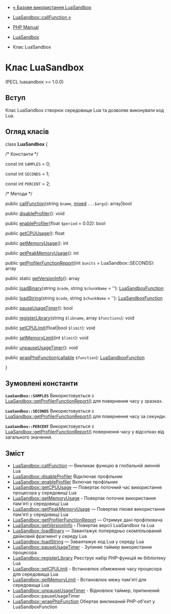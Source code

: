 - [« Базове використання LuaSandbox](luasandbox.examples-basic.md)
- [LuaSandbox::callFunction »](luasandbox.callfunction.md)

- [PHP Manual](index.md)
- [LuaSandbox](book.luasandbox.md)
- Клас LuaSandbox

# Клас LuaSandbox

(PECL luasandbox \>= 1.0.0)

## Вступ

Клас LuaSandbox створює середовище Lua та дозволяє виконувати код Lua.

## Огляд класів

class **LuaSandbox** {

/\* Константи \*/

const int `SAMPLES` = 0;

const int `SECONDS` = 1;

const int `PERCENT` = 2;

/\* Методи \*/

public [callFunction](luasandbox.callfunction.md)(string `$name`,
[mixed](language.types.declarations.md#language.types.declarations.mixed)
`...$args`): array\|bool

public [disableProfiler](luasandbox.disableprofiler.md)(): void

public [enableProfiler](luasandbox.enableprofiler.md)(float `$period`
= 0.02): bool

public [getCPUUsage](luasandbox.getcpuusage.md)(): float

public [getMemoryUsage](luasandbox.getmemoryusage.md)(): int

public [getPeakMemoryUsage](luasandbox.getpeakmemoryusage.md)(): int

public
[getProfilerFunctionReport](luasandbox.getprofilerfunctionreport.md)(int
`$units` = LuaSandbox::SECONDS): array

public static [getVersionInfo](luasandbox.getversioninfo.md)(): array

public [loadBinary](luasandbox.loadbinary.md)(string `$code`, string
`$chunkName` = ''): [LuaSandboxFunction](class.luasandboxfunction.md)

public [loadString](luasandbox.loadstring.md)(string `$code`, string
`$chunkName` = ''): [LuaSandboxFunction](class.luasandboxfunction.md)

public [pauseUsageTimer](luasandbox.pauseusagetimer.md)(): bool

public [registerLibrary](luasandbox.registerlibrary.md)(string
`$libname`, array `$functions`): void

public [setCPULimit](luasandbox.setcpulimit.md)(float\|bool `$limit`):
void

public [setMemoryLimit](luasandbox.setmemorylimit.md)(int `$limit`):
void

public [unpauseUsageTimer](luasandbox.unpauseusagetimer.md)(): void

public
[wrapPhpFunction](luasandbox.wrapphpfunction.md)([callable](language.types.callable.md)
`$function`): [LuaSandboxFunction](class.luasandboxfunction.md)

}

## Зумовлені константи

**`LuaSandbox::SAMPLES`**
Використовується з
[LuaSandbox::getProfilerFunctionReport()](luasandbox.getprofilerfunctionreport.md)
для повернення часу у зразках.

**`LuaSandbox::SECONDS`**
Використовується з
[LuaSandbox::getProfilerFunctionReport()](luasandbox.getprofilerfunctionreport.md)
для повернення часу за секунди.

**`LuaSandbox::PERCENT`**
Використовується з
[LuaSandbox::getProfilerFunctionReport()](luasandbox.getprofilerfunctionreport.md)
повернення часу у відсотках від загального значення.

## Зміст

- [LuaSandbox::callFunction](luasandbox.callfunction.md) — Викликає
функцію в глобальній змінній Lua
- [LuaSandbox::disableProfiler](luasandbox.disableprofiler.md)
Відключає профільник
- [LuaSandbox::enableProfiler](luasandbox.enableprofiler.md)
Включає профільник
- [LuaSandbox::getCPUUsage](luasandbox.getcpuusage.md) — Повертає
поточний час використання процесора у середовищі Lua
- [LuaSandbox::getMemoryUsage](luasandbox.getmemoryusage.md) -
Повертає поточне використання пам'яті у середовищі Lua
- [LuaSandbox::getPeakMemoryUsage](luasandbox.getpeakmemoryusage.md)
— Повертає пікове використання пам'яті у середовищі Lua
- [LuaSandbox::getProfilerFunctionReport](luasandbox.getprofilerfunctionreport.md)
— Отримує дані профілювача
- [LuaSandbox::getVersionInfo](luasandbox.getversioninfo.md) -
Повертає версії LuaSandbox та Lua
- [LuaSandbox::loadBinary](luasandbox.loadbinary.md) — Завантажує
попередньо скомпільований двійковий фрагмент у середу Lua
- [LuaSandbox::loadString](luasandbox.loadstring.md) — Завантажує код
Lua у середу Lua
- [LuaSandbox::pauseUsageTimer](luasandbox.pauseusagetimer.md) -
Зупиняє таймер використання процесора
- [LuaSandbox::registerLibrary](luasandbox.registerlibrary.md)
Реєструє набір PHP-функцій як бібліотеку Lua
- [LuaSandbox::setCPULimit](luasandbox.setcpulimit.md) -
Встановлює обмеження часу процесора для середовища Lua
- [LuaSandbox::setMemoryLimit](luasandbox.setmemorylimit.md) -
Встановлює межу пам'яті для середовища Lua
- [LuaSandbox::unpauseUsageTimer](luasandbox.unpauseusagetimer.md) -
Відновлює таймер, припинений LuaSandbox::pauseUsageTimer
- [LuaSandbox::wrapPhpFunction](luasandbox.wrapphpfunction.md)
Обертає викликаний PHP-об'єкт у LuaSandboxFunction
